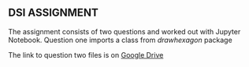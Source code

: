 <h2>DSI ASSIGNMENT </h2>

<p>The assignment consists of two questions and worked out with Jupyter Notebook.
Question one imports a class from  <em>drawhexagon</em> package</p>
The link to question two files is on <a href = "https://drive.google.com/drive/folders/1dl6nw0HO9XVrT8dSBJHHn3mDW9EWQpXS">Google Drive</>
